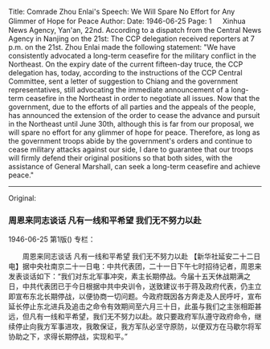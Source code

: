 Title: Comrade Zhou Enlai's Speech: We Will Spare No Effort for Any Glimmer of Hope for Peace
Author: 
Date: 1946-06-25
Page: 1
　
Xinhua News Agency, Yan'an, 22nd. According to a dispatch from the Central News Agency in Nanjing on the 21st: The CCP delegation received reporters at 7 p.m. on the 21st. Zhou Enlai made the following statement: "We have consistently advocated a long-term ceasefire for the military conflict in the Northeast. On the expiry date of the current fifteen-day truce, the CCP delegation has, today, according to the instructions of the CCP Central Committee, sent a letter of suggestion to Chiang and the government representatives, still advocating the immediate announcement of a long-term ceasefire in the Northeast in order to negotiate all issues. Now that the government, due to the efforts of all parties and the appeals of the people, has announced the extension of the order to cease the advance and pursuit in the Northeast until June 30th, although this is far from our proposal, we will spare no effort for any glimmer of hope for peace. Therefore, as long as the government troops abide by the government's orders and continue to cease military attacks against our side, I dare to guarantee that our troops will firmly defend their original positions so that both sides, with the assistance of General Marshall, can seek a long-term ceasefire and achieve peace."



<hr /> 

Original: 


### 周恩来同志谈话  凡有一线和平希望  我们无不努力以赴

1946-06-25
第1版()
专栏：

　　周恩来同志谈话
    凡有一线和平希望  我们无不努力以赴
    【新华社延安二十二日电】据中央社南京二十一日电：中共代表团，二十一日下午七时招待记者，周恩来发表谈话如下：“我们对东北军事冲突，素主长期停战。今届十五天休战期满之日，中共代表团已于今日根据中共中央训令，送致建议书于蒋及政府代表，仍主立即宣布东北长期停战，以便协商一切问题。今政府既因各方奔走及人民呼吁，宣布延长停止东北进兵及追击之命令有效期间至六月三十日，此虽与我们之主张相距甚远，但凡有一线和平希望，我们无不努力以赴。故只要政府军队遵守政府命令，继续停止向我方军事进攻，我敢保证，我方军队必坚守原防，以便双方在马歇尔将军协助之下，求得长期停战，实现和平。”
